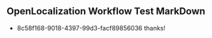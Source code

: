 ## OpenLocalization Workflow Test MarkDown
* 8c58f168-9018-4397-99d3-facf89856036 
thanks!<!--HONumber=Mar16_HO3-->
